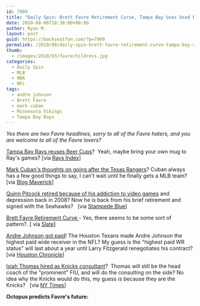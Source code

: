 ```yaml
---
id: 7909
title: "Daily Spin: Brett Favre Retirement Curve, Tampa Bay Uses Used Beer Cups, Octopus Predicts Favre's Future"
date: 2010-08-06T18:30:00+00:00
author: Ryan M.
layout: post
guid: https://backseatfan.com/?p=7909
permalink: /2010/08/daily-spin-brett-favre-retirement-curve-tampa-bay-uses-used-beer-cups-octopus-predicts-favres-future/
thumb:
  - /images/2010/03/favrechildress.jpg
categories:
  - Daily Spin
  - MLB
  - NBA
  - NFL
tags:
  - andre johnson
  - Brett Favre
  - mark cuban
  - Minnesota Vikings
  - Tampa Bay Rays
---
```


<div class="entry">
  <p>
    <em>Yes there are two Favre headlines, sorry to all of the Favre haters, and you are welcome to all of the Favre lovers?</em>
  </p>

  <p>
    <a href="https://www.raysindex.com/2010/08/your-beer-at-the-trop-may-be-served-in-a-cup-used-the-night-before.html">Tampa Bay Rays reuses Beer Cups</a>?  Yeah, maybe bring your own mug to Ray's games? [via <a href="https://www.raysindex.com/2010/08/your-beer-at-the-trop-may-be-served-in-a-cup-used-the-night-before.html">Rays Index</a>]
  </p>

  <p>
    <a href="https://blogmaverick.com/2010/08/05/chasing-the-rangers/">Mark Cuban's thoughts on going after the Texas Rangers</a>? Cuban always has a few good things to say, I can't wait until he finally gets a MLB team?[via <a href="https://blogmaverick.com/2010/08/05/chasing-the-rangers/">Blog Maverick</a>]
  </p>

  <p>
    <a href="https://www.stampedeblue.com/2010/8/5/1607483/quinn-pitcock-retired-from-the">Quinn Pitcock retired because of his addiction to video games</a> and depression back in 2008? Now he is back from his brief retirement and signed with the Seahawks?   [via <a href="https://www.stampedeblue.com/2010/8/5/1607483/quinn-pitcock-retired-from-the">Stampede Blue</a>]
  </p>

  <p>
    <a href="https://www.slate.com/id/2262885#jump">Brett Favre Retirement Curve </a>- Yes, there seems to be some sort of pattern?. [ via <a href="https://www.slate.com/id/2262885#jump">Slate</a>]
  </p>

  <p>
    <a href="https://www.chron.com/disp/story.mpl/sports/fb/texansfront/7140836.html">Andre Johnson got paid</a>! The Houston Texans made Andre Johnson the highest paid wide receiver in the NFL? My guess is the "highest paid WR status" will last about a year until Larry Fitzgerald renegotiates his contract? [via <a href="https://www.chron.com/disp/story.mpl/sports/fb/texansfront/7140836.html">Houston Chronicle</a>]
  </p>

  <p>
    <a href="https://www.nytimes.com/2010/08/07/sports/basketball/07knicks.html">Isiah Thomas hired as Knicks consultant</a>?  Thomas will still be the head coach of the "prominent" FIU, and will do the consulting on the side? No idea why the Knicks would do this, my guess is because they are the Knicks?   [via <a href="https://www.nytimes.com/2010/08/07/sports/basketball/07knicks.html">NY Times</a>]
  </p>

  <p>
    <strong>Octopus predicts Favre's future:</strong>
  </p>

  <p>
  </p>
</div>
